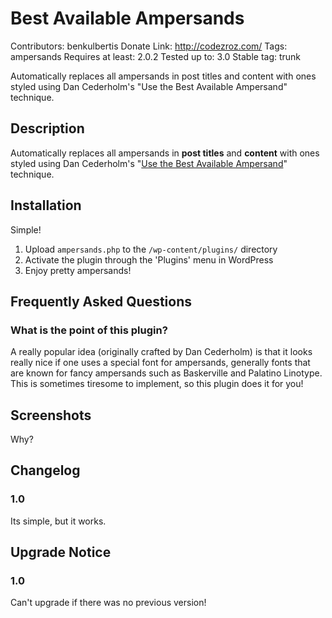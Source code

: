 # Best Available Ampersands
Contributors: benkulbertis
Donate Link: http://codezroz.com/
Tags: ampersands
Requires at least: 2.0.2
Tested up to: 3.0
Stable tag: trunk

Automatically replaces all ampersands in post titles and content with ones styled using
Dan Cederholm's "Use the Best Available Ampersand" technique.

## Description

Automatically replaces all ampersands in <strong>post titles</strong> and <strong>content</strong> with ones styled using
Dan Cederholm's "<a href="http://simplebits.com/notebook/2008/08/14/ampersands-2/">Use the Best Available Ampersand</a>" technique.

## Installation

Simple!

1. Upload `ampersands.php` to the `/wp-content/plugins/` directory
2. Activate the plugin through the 'Plugins' menu in WordPress
3. Enjoy pretty ampersands!

## Frequently Asked Questions

### What is the point of this plugin?

A really popular idea (originally crafted by Dan Cederholm) is that it looks really nice if one uses
a special font for ampersands, generally fonts that are known for fancy ampersands such as Baskerville and
Palatino Linotype. This is sometimes tiresome to implement, so this plugin does it for you!

## Screenshots

Why?

## Changelog

### 1.0
Its simple, but it works.

## Upgrade Notice

### 1.0
Can't upgrade if there was no previous version!